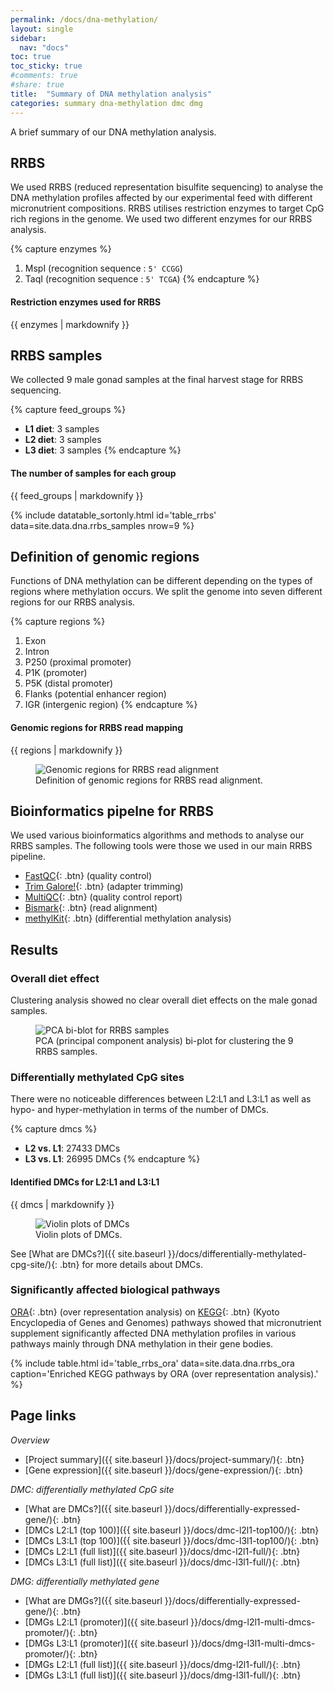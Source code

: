 ```yaml
---
permalink: /docs/dna-methylation/
layout: single
sidebar:
  nav: "docs"
toc: true
toc_sticky: true
#comments: true
#share: true
title:  "Summary of DNA methylation analysis"
categories: summary dna-methylation dmc dmg
---
```

A brief summary of our DNA methylation analysis.

## RRBS

We used RRBS (reduced representation bisulfite sequencing) to analyse the DNA methylation profiles affected by our experimental feed with different micronutrient compositions. RRBS utilises restriction enzymes to target CpG rich regions in the genome. We used two different enzymes for our RRBS analysis.

{% capture enzymes %}
1. MspI (recognition sequence : `5' CCGG`)
2. TaqI (recognition sequence : `5' TCGA`)
{% endcapture %}

<div class="notice">
  <h4 class="no_toc">Restriction enzymes used for RRBS</h4>
  {{ enzymes | markdownify }}
</div>

## RRBS samples
We collected 9 male gonad samples at the final harvest stage for RRBS sequencing.

{% capture feed_groups %}
- **L1 diet**: 3 samples
- **L2 diet**: 3 samples
- **L3 diet**: 3 samples
{% endcapture %}

<div class="notice">
  <h4 class="no_toc">The number of samples for each group</h4>
  {{ feed_groups | markdownify }}
</div>

{% include datatable_sortonly.html id='table_rrbs'
  data=site.data.dna.rrbs_samples nrow=9 %}

## Definition of genomic regions
Functions of DNA methylation can be different depending on the types of regions where methylation occurs.
We split the genome into seven different regions for our RRBS analysis.

{% capture regions %}
1. Exon
2. Intron
3. P250 (proximal promoter)
4. P1K (promoter)
5. P5K (distal promoter)
6. Flanks (potential enhancer region)
7. IGR (intergenic region)
{% endcapture %}

<div class="notice">
  <h4 class="no_toc">Genomic regions for RRBS read mapping</h4>
  {{ regions | markdownify }}
</div>

<figure>
  <img src="{{ site.baseurl }}/assets/images/dna/genomic_regions_gonad.svg" alt="Genomic regions for RRBS read alignment" >
  <figcaption>Definition of genomic regions for RRBS read alignment.</figcaption>
</figure>

## Bioinformatics pipelne for RRBS
We used various bioinformatics algorithms and methods to analyse our RRBS samples.
The following tools were those we used in our main RRBS pipeline.
- [FastQC](https://cutadapt.readthedocs.io/en/stable/){: .btn} (quality control)
- [Trim Galore!](https://www.bioinformatics.babraham.ac.uk/projects/trim_galore/){: .btn} (adapter trimming)
- [MultiQC](https://multiqc.info/){: .btn} (quality control report)
- [Bismark](https://www.bioinformatics.babraham.ac.uk/projects/bismark/){: .btn} (read alignment)
- [methylKit](https://bioconductor.org/packages/methylKit/){: .btn} (differential methylation analysis)

## Results
### Overall diet effect
Clustering analysis showed no clear overall diet effects on the male gonad samples.
<figure>
    <img src="{{ site.baseurl }}/assets/images/dna/rrbs_pca_gonad_p.svg" alt="PCA bi-blot for RRBS samples" >
    <figcaption>PCA (principal component analysis) bi-plot for clustering the 9 RRBS samples.</figcaption>
</figure>

### Differentially methylated CpG sites
There were no noticeable differences between L2:L1 and L3:L1 as well as hypo- and hyper-methylation in terms of the number of DMCs.

{% capture dmcs %}
- **L2 vs. L1**: 27433 DMCs
- **L3 vs. L1**: 26995 DMCs
{% endcapture %}

<div class="notice">
  <h4 class="no_toc">Identified DMCs for L2:L1 and L3:L1</h4>
  {{ dmcs | markdownify }}
</div>

<figure>
    <img src="{{ site.baseurl }}/assets/images/dna/dmc_gonad.png" alt="Violin plots of DMCs">
    <figcaption>Violin plots of DMCs.</figcaption>
</figure>

See [What are DMCs?]({{ site.baseurl }}/docs/differentially-methylated-cpg-site/){: .btn} for more details about DMCs.

### Significantly affected biological pathways
[ORA](https://doi.org/10.1093/bioinformatics/bth456){: .btn} (over representation analysis) on [KEGG](https://www.genome.jp/kegg/){: .btn} (Kyoto Encyclopedia of Genes and Genomes) pathways showed that micronutrient supplement significantly affected DNA methylation profiles in various pathways mainly through DNA methylation in their gene bodies.

{% include table.html id='table_rrbs_ora' data=site.data.dna.rrbs_ora
   caption='Enriched KEGG pathways by ORA (over representation analysis).' %}

## Page links
*Overview*
- [Project summary]({{ site.baseurl }}/docs/project-summary/){: .btn}
- [Gene expression]({{ site.baseurl }}/docs/gene-expression/){: .btn}

*DMC: differentially methylated CpG site*
- [What are DMCs?]({{ site.baseurl }}/docs/differentially-expressed-gene/){: .btn}
- [DMCs L2:L1 (top 100)]({{ site.baseurl }}/docs/dmc-l2l1-top100/){: .btn}
- [DMCs L3:L1 (top 100)]({{ site.baseurl }}/docs/dmc-l3l1-top100/){: .btn}
- [DMCs L2:L1 (full list)]({{ site.baseurl }}/docs/dmc-l2l1-full/){: .btn}
- [DMCs L3:L1 (full list)]({{ site.baseurl }}/docs/dmc-l3l1-full/){: .btn}

*DMG: differentially methylated gene*
- [What are DMGs?]({{ site.baseurl }}/docs/differentially-expressed-gene/){: .btn}
- [DMGs L2:L1 (promoter)]({{ site.baseurl }}/docs/dmg-l2l1-multi-dmcs-promoter/){: .btn}
- [DMGs L3:L1 (promoter)]({{ site.baseurl }}/docs/dmg-l3l1-multi-dmcs-promoter/){: .btn}
- [DMGs L2:L1 (full list)]({{ site.baseurl }}/docs/dmg-l2l1-full/){: .btn}
- [DMGs L3:L1 (full list)]({{ site.baseurl }}/docs/dmg-l3l1-full/){: .btn}

